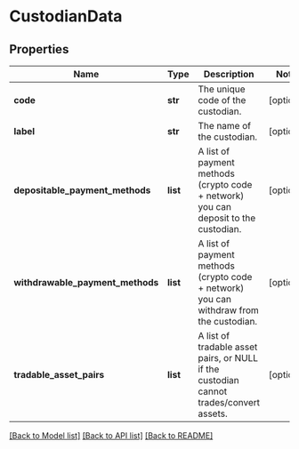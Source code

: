 # CustodianData

## Properties
Name | Type | Description | Notes
------------ | ------------- | ------------- | -------------
**code** | **str** | The unique code of the custodian. | [optional] 
**label** | **str** | The name of the custodian. | [optional] 
**depositable_payment_methods** | **list** | A list of payment methods (crypto code + network) you can deposit to the custodian. | [optional] 
**withdrawable_payment_methods** | **list** | A list of payment methods (crypto code + network) you can withdraw from the custodian. | [optional] 
**tradable_asset_pairs** | **list** | A list of tradable asset pairs, or NULL if the custodian cannot trades/convert assets. | [optional] 

[[Back to Model list]](../README.md#documentation-for-models) [[Back to API list]](../README.md#documentation-for-api-endpoints) [[Back to README]](../README.md)

